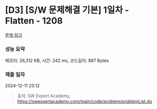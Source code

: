 # [D3] [S/W 문제해결 기본] 1일차 - Flatten - 1208 

[문제 링크](https://swexpertacademy.com/main/code/problem/problemDetail.do?contestProbId=AV139KOaABgCFAYh) 

### 성능 요약

메모리: 26,312 KB, 시간: 242 ms, 코드길이: 887 Bytes

### 제출 일자

2024-12-11 23:12



> 출처: SW Expert Academy, https://swexpertacademy.com/main/code/problem/problemList.do